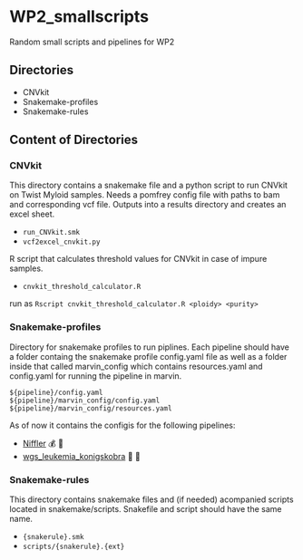 # WP2_smallscripts
Random small scripts and pipelines for WP2

## Directories
- CNVkit
- Snakemake-profiles
- Snakemake-rules


## Content of Directories
### CNVkit
This directory contains a snakemake file and a python script to run CNVkit on Twist Myloid samples. Needs a pomfrey config file with paths to bam and corresponding vcf file. Outputs into a results directory and creates an excel sheet.
- `run_CNVkit.smk`
- `vcf2excel_cnvkit.py`

R script that calculates threshold values for CNVkit in case of impure samples.
- `cnvkit_threshold_calculator.R` 

run as `Rscript cnvkit_threshold_calculator.R <ploidy> <purity>`

### Snakemake-profiles
Directory for snakemake profiles to run piplines. Each pipeline should have a folder containg the snakemake profile config.yaml file as well as a folder inside that called marvin_config which contains resources.yaml and config.yaml for running the pipeline in marvin.
```
${pipeline}/config.yaml
${pipeline}/marvin_config/config.yaml
${pipeline}/marvin_config/resources.yaml
```
As of now it contains the configis for the following pipelines:
- [Niffler](https://github.com/clinical-genomics-uppsala/niffler_small_cnv) :moneybag: :gem:
- [wgs_leukemia_konigskobra](https://github.com/clinical-genomics-uppsala/wgs_leukemia_konigskobra) :crown: :snake:

### Snakemake-rules
This directory contains snakemake files and (if needed) acompanied scripts located in snakemake/scripts. Snakefile and script should have the same name.
- `{snakerule}.smk`
- `scripts/{snakerule}.{ext}`

